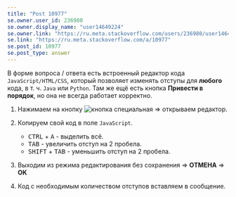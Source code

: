 ```yaml
---
title: "Post 10977"
se.owner.user_id: 236980
se.owner.display_name: "user14649224"
se.owner.link: "https://ru.meta.stackoverflow.com/users/236980/user14649224"
se.link: "https://ru.meta.stackoverflow.com/a/10977"
se.post_id: 10977
se.post_type: answer
---
```

<p>В форме вопроса / ответа есть встроенный редактор кода <code>JavaScript/HTML/CSS</code>, который позволяет изменять отступы для <strong>любого</strong> кода, в т. ч. <code>Java</code> или <code>Python</code>. Там же ещё есть кнопка <strong>Привести в порядок</strong>, но она не всегда работает корректно.</p>
<ol>
<li><p>Нажимаем на кнопку <img src="https://i.stack.imgur.com/28Pb5.jpg" alt="кнопка специальная" /> ⇒ открываем редактор.</p>
</li>
<li><p>Копируем свой код в поле <code>JavaScript</code>.</p>
<ul>
<li><kbd>CTRL</kbd> + <kbd>A</kbd> - выделить всё.</li>
<li><kbd>TAB</kbd> - увеличить отступ на 2 пробела.</li>
<li><kbd>SHIFT</kbd> + <kbd>TAB</kbd> - уменьшить отступ на 2 пробела.</li>
</ul>
</li>
<li><p>Выходим из режима редактирования без сохранения ⇒ <strong>ОТМЕНА</strong> ⇒ <strong>OK</strong></p>
</li>
<li><p>Код с необходимым количеством отступов вставляем в сообщение.</p>
</li>
</ol>
